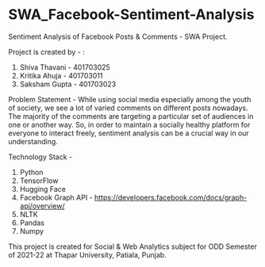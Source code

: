 # SWA_Facebook-Sentiment-Analysis
Sentiment Analysis of Facebook Posts &amp; Comments - SWA Project.

Project is created by - :
1. Shiva Thavani - 401703025
2. Kritika Ahuja - 401703011
3. Saksham Gupta - 401703023

Problem Statement - While using social media especially among the youth of society, we see a lot of varied comments on different posts nowadays. The majority of the comments are targeting a particular set of audiences in one or another way. So, in order to maintain a socially healthy platform for everyone to interact freely, sentiment analysis can be a crucial way in our understanding.

Technology Stack -
 1. Python
 2. TensorFlow
 3. Hugging Face
 4. Facebook Graph API - https://developers.facebook.com/docs/graph-api/overview/
 5. NLTK
 6. Pandas
 7. Numpy

This project is created for Social & Web Analytics subject for ODD Semester of 2021-22 at Thapar University, Patiala, Punjab.

